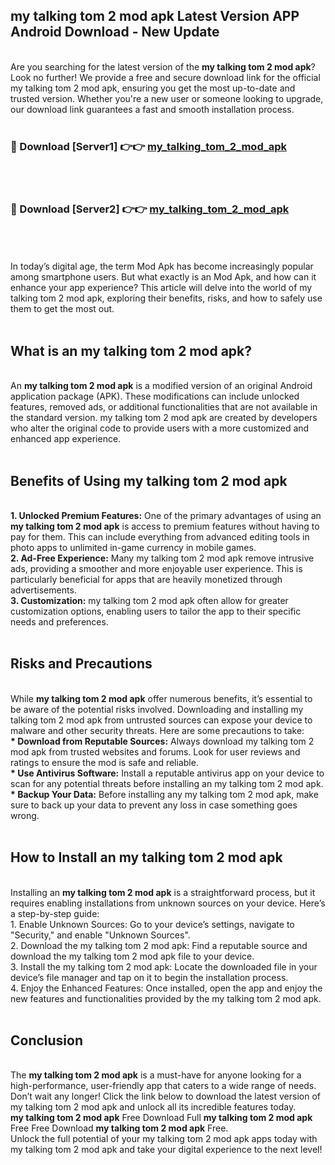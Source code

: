 ## my talking tom 2 mod apk Latest Version APP Android Download - New Update
<br>
Are you searching for the latest version of the <strong>my talking tom 2 mod apk</strong>? Look no further! We provide a free and secure download link for the official my talking tom 2 mod apk, ensuring you get the most up-to-date and trusted version. Whether you're a new user or someone looking to upgrade, our download link guarantees a fast and smooth installation process.
<br>
<br>
<h3>🔴 Download [Server1] 👉👉 <a href="https://modyolo.store/my+talking+tom+2+mod+apk">my_talking_tom_2_mod_apk</a></h3><br>
<br>
<h3>🔴 Download [Server2] 👉👉 <a href="https://modyolo.store/my+talking+tom+2+mod+apk">my_talking_tom_2_mod_apk</a></h3><br>
<br>
<br>
In today’s digital age, the term Mod Apk has become increasingly popular among smartphone users. But what exactly is an Mod Apk, and how can it enhance your app experience? This article will delve into the world of my talking tom 2 mod apk, exploring their benefits, risks, and how to safely use them to get the most out.
<br>
<br>
<h2>What is an my talking tom 2 mod apk?</h2>
<br>
An <strong>my talking tom 2 mod apk</strong> is a modified version of an original Android application package (APK). These modifications can include unlocked features, removed ads, or additional functionalities that are not available in the standard version. my talking tom 2 mod apk are created by developers who alter the original code to provide users with a more customized and enhanced app experience.
<br>
<br>
<h2>Benefits of Using my talking tom 2 mod apk</h2>
<br>
<strong> 1. Unlocked Premium Features:</strong> One of the primary advantages of using an <strong>my talking tom 2 mod apk</strong> is access to premium features without having to pay for them. This can include everything from advanced editing tools in photo apps to unlimited in-game currency in mobile games.
<br>
<strong> 2. Ad-Free Experience:</strong> Many my talking tom 2 mod apk remove intrusive ads, providing a smoother and more enjoyable user experience. This is particularly beneficial for apps that are heavily monetized through advertisements.
<br>
<strong> 3. Customization:</strong> my talking tom 2 mod apk often allow for greater customization options, enabling users to tailor the app to their specific needs and preferences.
<br>
<br>
<h2>Risks and Precautions</h2>
<br>
While <strong>my talking tom 2 mod apk</strong> offer numerous benefits, it’s essential to be aware of the potential risks involved. Downloading and installing my talking tom 2 mod apk from untrusted sources can expose your device to malware and other security threats. Here are some precautions to take:
<br>
<strong> * Download from Reputable Sources:</strong> Always download my talking tom 2 mod apk from trusted websites and forums. Look for user reviews and ratings to ensure the mod is safe and reliable.
<br>
<strong> * Use Antivirus Software:</strong> Install a reputable antivirus app on your device to scan for any potential threats before installing an my talking tom 2 mod apk.
<br>
<strong> * Backup Your Data:</strong> Before installing any my talking tom 2 mod apk, make sure to back up your data to prevent any loss in case something goes wrong.
<br>
<br>
<h2>How to Install an my talking tom 2 mod apk</h2>
<br>
Installing an <strong>my talking tom 2 mod apk</strong> is a straightforward process, but it requires enabling installations from unknown sources on your device. Here’s a step-by-step guide:
<br>
 1. Enable Unknown Sources: Go to your device’s settings, navigate to "Security," and enable "Unknown Sources".
<br>
 2. Download the my talking tom 2 mod apk: Find a reputable source and download the my talking tom 2 mod apk file to your device.
<br>
 3. Install the my talking tom 2 mod apk: Locate the downloaded file in your device’s file manager and tap on it to begin the installation process.
<br>
 4. Enjoy the Enhanced Features: Once installed, open the app and enjoy the new features and functionalities provided by the my talking tom 2 mod apk.
<br>
<br>
<h2><strong>Conclusion</strong></h2>
<br>
The <strong>my talking tom 2 mod apk</strong> is a must-have for anyone looking for a high-performance, user-friendly app that caters to a wide range of needs. Don’t wait any longer! Click the link below to download the latest version of my talking tom 2 mod apk and unlock all its incredible features today.
<br>
<strong>my talking tom 2 mod apk</strong> Free Download Full <strong>my talking tom 2 mod apk</strong> Free Free Download <strong>my talking tom 2 mod apk</strong> Free.
<br>
Unlock the full potential of your my talking tom 2 mod apk apps today with my talking tom 2 mod apk and take your digital experience to the next level!